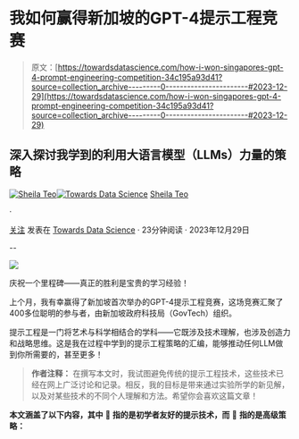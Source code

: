 # 我如何赢得新加坡的GPT-4提示工程竞赛

> 原文：[https://towardsdatascience.com/how-i-won-singapores-gpt-4-prompt-engineering-competition-34c195a93d41?source=collection_archive---------0-----------------------#2023-12-29](https://towardsdatascience.com/how-i-won-singapores-gpt-4-prompt-engineering-competition-34c195a93d41?source=collection_archive---------0-----------------------#2023-12-29)

## 深入探讨我学到的利用大语言模型（LLMs）力量的策略

[](https://medium.com/@sheilateozy?source=post_page-----34c195a93d41--------------------------------)[![Sheila Teo](../Images/de3e697ba84d4896bdd869a9367049f4.png)](https://medium.com/@sheilateozy?source=post_page-----34c195a93d41--------------------------------)[](https://towardsdatascience.com/?source=post_page-----34c195a93d41--------------------------------)[![Towards Data Science](../Images/a6ff2676ffcc0c7aad8aaf1d79379785.png)](https://towardsdatascience.com/?source=post_page-----34c195a93d41--------------------------------) [Sheila Teo](https://medium.com/@sheilateozy?source=post_page-----34c195a93d41--------------------------------)

·

[关注](https://medium.com/m/signin?actionUrl=https%3A%2F%2Fmedium.com%2F_%2Fsubscribe%2Fuser%2Ffca9db1c7da0&operation=register&redirect=https%3A%2F%2Ftowardsdatascience.com%2Fhow-i-won-singapores-gpt-4-prompt-engineering-competition-34c195a93d41&user=Sheila+Teo&userId=fca9db1c7da0&source=post_page-fca9db1c7da0----34c195a93d41---------------------post_header-----------) 发表在 [Towards Data Science](https://towardsdatascience.com/?source=post_page-----34c195a93d41--------------------------------) · 23分钟阅读 · 2023年12月29日[](https://medium.com/m/signin?actionUrl=https%3A%2F%2Fmedium.com%2F_%2Fvote%2Ftowards-data-science%2F34c195a93d41&operation=register&redirect=https%3A%2F%2Ftowardsdatascience.com%2Fhow-i-won-singapores-gpt-4-prompt-engineering-competition-34c195a93d41&user=Sheila+Teo&userId=fca9db1c7da0&source=-----34c195a93d41---------------------clap_footer-----------)

--

[](https://medium.com/m/signin?actionUrl=https%3A%2F%2Fmedium.com%2F_%2Fbookmark%2Fp%2F34c195a93d41&operation=register&redirect=https%3A%2F%2Ftowardsdatascience.com%2Fhow-i-won-singapores-gpt-4-prompt-engineering-competition-34c195a93d41&source=-----34c195a93d41---------------------bookmark_footer-----------)![](../Images/e3d144bfda2cf4174c5722eadb21c101.png)

庆祝一个里程碑——真正的胜利是宝贵的学习经验！

上个月，我有幸赢得了新加坡首次举办的GPT-4提示工程竞赛，这场竞赛汇聚了400多位聪明的参与者，由新加坡政府科技局（GovTech）组织。

提示工程是一门将艺术与科学相结合的学科——它既涉及技术理解，也涉及创造力和战略思维。这是我在过程中学到的提示工程策略的汇编，能够推动任何LLM做到你所需要的，甚至更多！

> **作者注释：** 在撰写本文时，我试图避免传统的提示工程技术，这些技术已经在网上广泛讨论和记录。相反，我的目标是带来通过实验所学的新见解，以及对某些技术的不同个人理解和方法。希望你会喜欢这篇文章！

**本文涵盖了以下内容，其中** 🔵 **指的是初学者友好的提示技术，而** 🔴 **指的是高级策略：**
